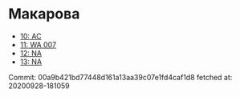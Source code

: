 # Макарова
- [10: AC](10.md)
- [11: WA 007](11.md)
- [12: NA](12.md)
- [13: NA](13.md)

Commit: 00a9b421bd77448d161a13aa39c07e1fd4caf1d8
 fetched at: 20200928-181059
